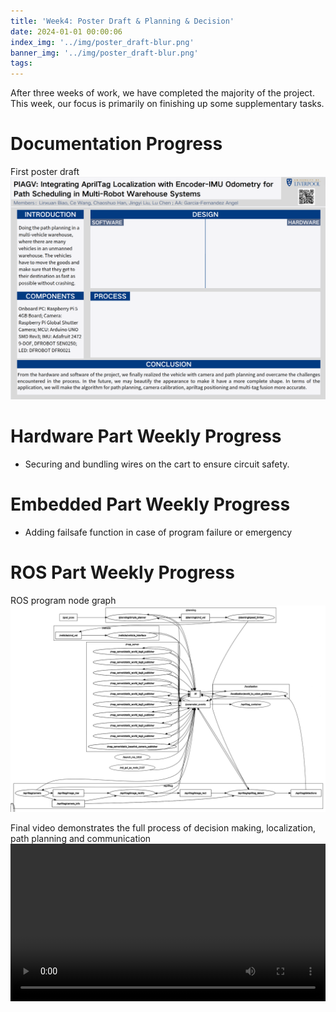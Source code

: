 ```yaml
---
title: 'Week4: Poster Draft & Planning & Decision'
date: 2024-01-01 00:00:06
index_img: '../img/poster_draft-blur.png'
banner_img: '../img/poster_draft-blur.png'
tags:
---
```

After three weeks of work, we have completed the majority of the project. This week, our focus is primarily on finishing up some supplementary tasks.

# Documentation Progress
First poster draft
![poster draft](../img/poster_draft.png)

# Hardware Part Weekly Progress
- Securing and bundling wires on the cart to ensure circuit safety.

# Embedded Part Weekly Progress
- Adding failsafe function in case of program failure or emergency

# ROS Part Weekly Progress
ROS program node graph
![poster draft](../img/graph.png)

Final video demonstrates the full process of decision making, localization, path planning and communication
<video style="width:100%;height:auto;" controls>
  <source src="/video/week4-1.webm" type="video/webm">
  Your browser does not support the video tag.
</video>